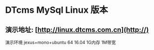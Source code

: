 # DTcms MySql Linux 版本
## 演示地址: [http://linux.dtcms.com.cn](http://)
演示环境 jexus+mono+ubuntu 64 16.04 1G内存 1M带宽 
